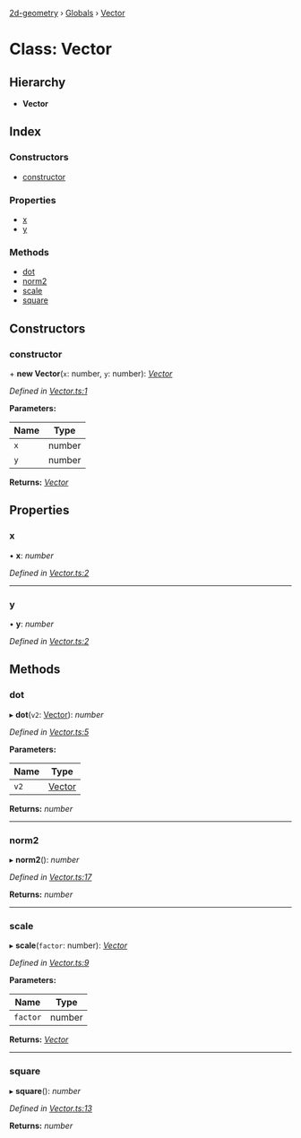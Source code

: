 [2d-geometry](../README.md) › [Globals](../globals.md) › [Vector](vector.md)

# Class: Vector

## Hierarchy

* **Vector**

## Index

### Constructors

* [constructor](vector.md#constructor)

### Properties

* [x](vector.md#x)
* [y](vector.md#y)

### Methods

* [dot](vector.md#dot)
* [norm2](vector.md#norm2)
* [scale](vector.md#scale)
* [square](vector.md#square)

## Constructors

###  constructor

\+ **new Vector**(`x`: number, `y`: number): *[Vector](vector.md)*

*Defined in [Vector.ts:1](https://github.com/ruffythepirate/ts-geometry-2d/blob/73fa52f/src/Vector.ts#L1)*

**Parameters:**

Name | Type |
------ | ------ |
`x` | number |
`y` | number |

**Returns:** *[Vector](vector.md)*

## Properties

###  x

• **x**: *number*

*Defined in [Vector.ts:2](https://github.com/ruffythepirate/ts-geometry-2d/blob/73fa52f/src/Vector.ts#L2)*

___

###  y

• **y**: *number*

*Defined in [Vector.ts:2](https://github.com/ruffythepirate/ts-geometry-2d/blob/73fa52f/src/Vector.ts#L2)*

## Methods

###  dot

▸ **dot**(`v2`: [Vector](vector.md)): *number*

*Defined in [Vector.ts:5](https://github.com/ruffythepirate/ts-geometry-2d/blob/73fa52f/src/Vector.ts#L5)*

**Parameters:**

Name | Type |
------ | ------ |
`v2` | [Vector](vector.md) |

**Returns:** *number*

___

###  norm2

▸ **norm2**(): *number*

*Defined in [Vector.ts:17](https://github.com/ruffythepirate/ts-geometry-2d/blob/73fa52f/src/Vector.ts#L17)*

**Returns:** *number*

___

###  scale

▸ **scale**(`factor`: number): *[Vector](vector.md)*

*Defined in [Vector.ts:9](https://github.com/ruffythepirate/ts-geometry-2d/blob/73fa52f/src/Vector.ts#L9)*

**Parameters:**

Name | Type |
------ | ------ |
`factor` | number |

**Returns:** *[Vector](vector.md)*

___

###  square

▸ **square**(): *number*

*Defined in [Vector.ts:13](https://github.com/ruffythepirate/ts-geometry-2d/blob/73fa52f/src/Vector.ts#L13)*

**Returns:** *number*

